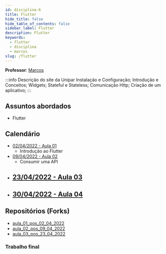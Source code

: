 ```yaml
---
id: disciplina-6
title: Flutter
hide_title: false
hide_table_of_contents: false
sidebar_label: Flutter
description: Flutter
keywords:
  - flutter
  - disciplina
  - marcos
slug: /flutter
---
```


**Professor**: [Marcos](/professores/marcos)

:::info Descrição do site da Unipar
Instalação e Configuração; Introdução e Conceitos; Widgets; Stateful e Stateless; Comunicação Http; Criação de um aplicativo;
:::

## Assuntos abordados

- Flutter

## Calendário

- [02/04/2022 - Aula 01](/blog/20)
  - Introdução ao Flutter
- [09/04/2022 - Aula 02](/blog/21)
  - Consumir uma API
- [23/04/2022 - Aula 03](/blog/#)
  - 
- [30/04/2022 - Aula 04](/blog/#)
  - 

## Repositórios (Forks)
- [aula_01_pos_02_04_2022](https://github.com/pos-unipar/aula_01_pos_02_04_2022)
- [aula_02_pos_09_04_2022](https://github.com/pos-unipar/aula_02_pos_09_04_2022)
- [aula_03_pos_23_04_2022](https://github.com/pos-unipar/aula_03_pos_23_04_2022)

### Trabalho final
